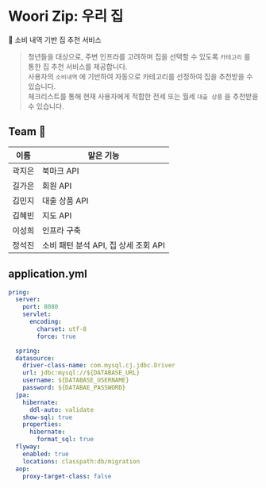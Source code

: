 # Woori Zip: 우리 집
🏡 소비 내역 기반 집 추천 서비스
> 청년들을 대상으로, 주변 인프라를 고려하며 집을 선택할 수 있도록 `카테고리` 를 통한 집 추천 서비스를 제공합니다. </br>
> 사용자의 `소비내역` 에 기반하여 자동으로 카테고리를 선정하여 집을 추천받을 수 있습니다. </br>
> 체크리스트를 통해 현재 사용자에게 적합한 전세 또는 월세 `대출 상품` 을 추천받을 수 있습니다.

## Team 👥
| 이름 | 맡은 기능 |
|----------|----------|
| 곽지은  | 북마크 API |
| 길가은  | 회원 API  | 
| 김민지  | 대출 상품 API   |
| 김혜빈  | 지도 API |
| 이성희  | 인프라 구축 |
| 정석진  | 소비 패턴 분석 API, 집 상세 조회 API |

## application.yml
```yaml
pring:
  server:
    port: 8080
    servlet:
      encoding:
        charset: utf-8
        force: true

  spring:
  datasource:
    driver-class-name: com.mysql.cj.jdbc.Driver
    url: jdbc:mysql://${DATABASE_URL}
    username: ${DATABASE_USERNAME}
    password: ${DATABAE_PASSWORD}
  jpa:
    hibernate:
      ddl-auto: validate
    show-sql: true
    properties:
      hibernate:
        format_sql: true
  flyway:
    enabled: true
    locations: classpath:db/migration
  aop:
    proxy-target-class: false
```
